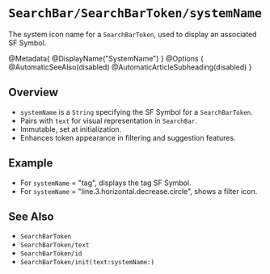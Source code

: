 # ``SearchBar/SearchBarToken/systemName``

The system icon name for a `SearchBarToken`, used to display an associated SF Symbol.

@Metadata{
    @DisplayName("SystemName")
}
@Options {
    @AutomaticSeeAlso(disabled)
    @AutomaticArticleSubheading(disabled)
}

## Overview

- `systemName` is a `String` specifying the SF Symbol for a `SearchBarToken`.
- Pairs with `text` for visual representation in `SearchBar`.
- Immutable, set at initialization.
- Enhances token appearance in filtering and suggestion features.

## Example

- For `systemName` = "tag", displays the tag SF Symbol.
- For `systemName` = "line.3.horizontal.decrease.circle", shows a filter icon.

## See Also

- ``SearchBarToken``
- ``SearchBarToken/text``
- ``SearchBarToken/id``
- ``SearchBarToken/init(text:systemName:)``
